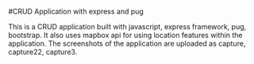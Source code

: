 #CRUD Application with express and pug

This is a CRUD application built with javascript, express framework, pug,  bootstrap. 
It also uses mapbox api for using location features within the application.
The screenshots of the application are uploaded as capture, capture22, capture3.
